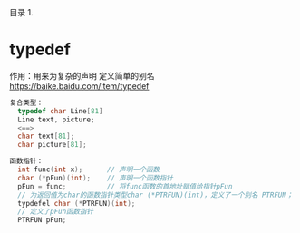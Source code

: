 目录
1. 


# typedef
作用：用来为复杂的声明 定义简单的别名
https://baike.baidu.com/item/typedef


```cpp
复合类型：
  typedef char Line[81]
  Line text, picture;
  <==>
  char text[81];
  char picture[81];

函数指针：
  int func(int x);      // 声明一个函数
  char (*pFun)(int);    // 声明一个函数指针
  pFun = func;          // 将func函数的首地址赋值给指针pFun
  // 为返回值为char的函数指针类型char (*PTRFUN)(int)，定义了一个别名 PTRFUN；
  typdefel char (*PTRFUN)(int);
  // 定义了pFun函数指针
  PTRFUN pFun;
  

```
